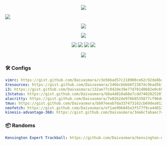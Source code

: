 <p align="center">
  <img src="https://user-images.githubusercontent.com/40700969/212824838-075cd9ff-de5c-409e-86f3-baf9c6a47917.png" />
</p>

<img src="https://user-images.githubusercontent.com/40700969/212825294-e90936c3-b87d-4b6d-b1ae-8baf713e08c6.png" />

<p align="center"> 
  <a target="_blank" href="https://keyboard-layout-editor.com/##@_backcolor=%235c5c5c%3B&@_y:1&x:2.25&c=%23303030&t=%23ffffff%0A%0A%0A%0A%23b5b5b5&a:1%3B&=%2F@%0A2%0A%0A%0AF2&=%23%0A3%0A%0A%0AF3&=$%0A4%0A%0A%0AF4&=%25%0A5%0A%0A%0AF5&_t=%23ffffff&a:7%3B&=Kp&_x:3.5&f:6%3B&=%E2%9A%99%EF%B8%8E&_t=%23ffffff%0A%0A%0A%0A%23b5b5b5&a:1&f:3%3B&=%5E%0A6%0A%0A%0AF6&_t=%23ffffff%0A%0A%0A%0A%23b5b5b5%0A%23b5b5b5%3B&=%2F&%0A7%0A%0A%0AF7%0ANL&=*%0A8%0A%0A%0AF8%0A%2F=&=(%0A9%0A%0A%0AF9%0A%2F%2F%3B&@_y:-0.75&t=%23ffffff%0A%0A%0A%0A%23b5b5b5&w:1.25%3B&=+%0A%2F=%0A%0A%0AF11&=!%0A1%0A%0A%0AF1&_x:13.5&t=%23ffffff%0A%0A%0A%0A%23b5b5b5%0A%23b5b5b5%3B&=)%0A0%0A%0A%0AF10%0A*&_t=%23ffffff%0A%0A%0A%0A%23b5b5b5&w:1.25%3B&=%2F_%0A-%0A%0A%0AF12%3B&@_y:-0.25&x:2.25&t=%23ffffff&a:7&f:6%3B&=W&=E&=R&=T&_a:5&fa@:0&:1&:0&:0&:0&:0&:1%3B%3B&=%0ARemap%0A%0A%0A%0A%0A%E2%91%A0&_x:3.5%3B&=%0AV-Drive%0A%0A%0A%0A%0A%E2%91%A2&_a:7%3B&=Y&_t=%23ffffff%0A%0A%0A%0A%23b5b5b5%0A%23b5b5b5&a:3%3B&=U%0A%0A%0A%0A(%0A7&=I%0A%0A%0A%0A)%0A8&_t=%23ffffff%0A%0A%0A%0A%0A%23b5b5b5%3B&=O%0A%0A%0A%0A%0A9%3B&@_y:-0.75&t=%23ffffff&a:7&f:3&w:1.25%3B&=Tab&_f:6%3B&=Q&_x:13.5&t=%23ffffff%0A%0A%0A%0A%0A%23b5b5b5&a:3%3B&=P%0A%0A%0A%0A%0A-&_t=%23ffffff&a:5&f:3&w:1.25%3B&=%7C%0A%5C%3B&@_y:-0.25&x:2.25&c=%23525252&a:7&f:6%3B&=S&=D&=F&_c=%23303030%3B&=G&_a:5&fa@:0&:1&:0&:0&:0&:0&:1%3B%3B&=%0AMacros%0A%0A%0A%0A%0A%E2%91%A1&_x:3.5%3B&=%0ARefresh%0A%0A%0A%0A%0A%E2%91%A3&_a:7%3B&=H&_c=%23525252&t=%23ffffff%0A%0A%0A%0A%23b5b5b5%0A%23b5b5b5&a:3%3B&=J%0A%0A%0A%0A%7B%0A4&=K%0A%0A%0A%0A%7D%0A5&_t=%23ffffff%0A%0A%0A%0A%0A%23b5b5b5%3B&=L%0A%0A%0A%0A%0A6%3B&@_y:-0.75&c=%23303030&t=%23ffffff&a:7&f:3&w:1.25%3B&=Esc&_c=%23525252&f:6%3B&=A&_x:13.5&t=%23ffffff%0A%0A%0A%0A%0A%23b5b5b5&a:1&f:3%3B&=%2F:%0A%2F%3B%0A%0A%0A%0A+&_c=%23303030&t=%23ffffff&a:5&w:1.25%3B&=%22%0A'%3B&@_y:-0.25&x:2.25&a:7&f:6%3B&=X&=C&=V&=B&_x:5.5%3B&=N&_t=%23ffffff%0A%0A%0A%0A%23b5b5b5%0A%23b5b5b5&a:3%3B&=M%0A%0A%0A%0A%5B%0A1&_a:1&f:3%3B&=%3C%0A,%0A%0A%0A%5D%0A2&_t=%23ffffff%0A%0A%0A%0A%0A%23b5b5b5%3B&=%3E%0A.%0A%0A%0A%0A3%3B&@_y:-0.75&t=%23ffffff&a:7&w:1.25%3B&=Shift&_f:6%3B&=Z&_x:13.5&t=%23ffffff%0A%0A%0A%0A%0A%23b5b5b5&a:1&f:3%3B&=%3F%0A%2F%2F%0A%0A%0A%0AEnter&_t=%23ffffff&a:7&w:1.25%3B&=Shift%3B&@_y:-0.25&x:2.25%3B&=Caps%3Cbr%3ELock&_f:5%3B&=%E2%87%A6&=%E2%87%A8&_x:7.5%3B&=%E2%87%A7&=%E2%87%A9&_t=%23ffffff%0A%0A%0A%0A%0A%23b5b5b5&a:1&f:3%3B&=%7B%0A%5B%0A%0A%0A%0A.%3B&@_y:-0.75&t=%23ffffff&a:7&w:1.25%3B&=Fn&_a:5%3B&=~%0A%60&_x:13.5%3B&=%7D%0A%5D&_a:7&w:1.25%3B&=Fn%3B&@_y:0.5&x:17%3B&=Ctrl%3Cbr%3E+%3Cbr%3ESpace%3B&@_r:15&rx:5.25&ry:4&x:1.5%3B&=Super&=Alt%3B&@_x:0.5&h:2%3B&=Space&_h:2%3B&=Delete&=Print%3Cbr%3EScreen%3B&@_x:2.5%3B&=Ctrl%3B&@_r:-15&rx:12.75&x:-3.5&a:3%3B&=Vol+%0A%0A%0A%0ANext&=Tab%0A%0A%0A%0APl%2F%2FPa%3B&@_x:-3.5%3B&=Vol-%0A%0A%0A%0APrev&_a:7&h:2%3B&=Enter&_t=%23ffffff%0A%0A%0A%0A%0A%23b5b5b5&a:3&h:2%3B&=Back%3Cbr%3ESpace%0A%0A%0A%0A%0A0%3B&@_x:-3.5&t=%23ffffff%3B&=Ctrl%0A%0A%0A%0AMute">
    <img src="https://github.com/user-attachments/assets/8ed71cc7-bae2-415b-8cea-312e5377fab2" />
  </a>
</p>

<p align="center">
  <img src="https://github-readme-stats-blush-alpha-85.vercel.app/api?username=daivasmara&show_icons=true&theme=chartreuse-dark&include_all_commits=true&show=reviews,prs_merged,prs_merged_percentage&hide=issues&border_color=7fff00" />
</p>

<p align="center">
  <img src="https://img.shields.io/badge/dynamic/json?color=red&label=Honor&query=honor&url=https%3A%2F%2Fwww.codewars.com%2Fapi%2Fv1%2Fusers%2FDaivasmara" />
  <img src="https://img.shields.io/badge/dynamic/json?color=green&label=Kyu&query=ranks.overall.name&url=https%3A%2F%2Fwww.codewars.com%2Fapi%2Fv1%2Fusers%2FDaivasmara" />
  <img src="https://img.shields.io/badge/dynamic/json?color=blue&label=Solved%20Katas&query=codeChallenges.totalCompleted&url=https%3A%2F%2Fwww.codewars.com%2Fapi%2Fv1%2Fusers%2FDaivasmara" />
  <img src="https://img.shields.io/badge/dynamic/json?color=red&label=Leaderboard%20Position&query=leaderboardPosition&url=https%3A%2F%2Fwww.codewars.com%2Fapi%2Fv1%2Fusers%2FDaivasmara" />
</p>

<p align="center">
  <img src="https://www.codewars.com/users/Daivasmara/badges/large" />
</p>

### 🛠️ Configs
```yml
vimrc: https://gist.github.com/Daivasmara/c3e5bbad57c218900ce62c92de8b410f
Xresources: https://gist.github.com/Daivasmara/246bcbbbb6f2387dc9bad5b72759a63a
i3: https://gist.github.com/Daivasmara/132ae77c042de39e77d781d8682e0c69
i3status: https://gist.github.com/Daivasmara/b8a4d810a68e7cdd74028252071ca2a5
alacritty: https://gist.github.com/Daivasmara/7e02b2de976b8535877cf96dd76a302c
tmux: https://gist.github.com/Daivasmara/bb07eeab7da337473162cb69dea91227
neofetch: https://gist.github.com/Daivasmara/ef1ae99b845e3f577f9ca4d6527194af
kinesis-advantage-360: https://gist.github.com/Daivasmara/34a6cfabaec746b958ce9a8c3fd3d74e
```

### 📦 Randoms
```yml
Kensington Expert Trackball: https://github.com/Daivasmara/kensington-expert-trackball-linux-config
```

